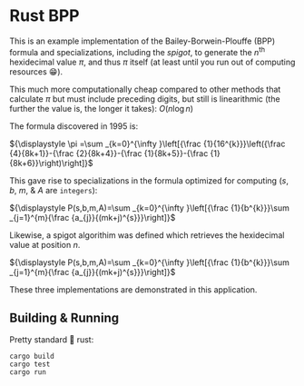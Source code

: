 # Rust BPP
This is an example implementation of the Bailey-Borwein-Plouffe (BPP) formula and specializations, including the *spigot*, to generate the $n$<sup>th</sup> hexidecimal value $\pi$, and thus $\pi$ itself (at least until you run out of computing resources :grin:).

This much more computationally cheap compared to other methods that calculate $\pi$ but must include preceding digits, but still is linearithmic (the further the value is, the longer it takes): $O(n\log n)$

The formula discovered in 1995 is:    

$`{\displaystyle \pi =\sum _{k=0}^{\infty }\left[{\frac {1}{16^{k}}}\left({\frac {4}{8k+1}}-{\frac {2}{8k+4}}-{\frac {1}{8k+5}}-{\frac {1}{8k+6}}\right)\right]}`$

This gave rise to specializations in the formula optimized for computing ($s$, $b$, $m$, & $A$ are `integers`):    

$`{\displaystyle P(s,b,m,A)=\sum _{k=0}^{\infty }\left[{\frac {1}{b^{k}}}\sum _{j=1}^{m}{\frac {a_{j}}{(mk+j)^{s}}}\right]}`$

Likewise, a spigot algorithim was defined which retrieves the hexidecimal value at position $n$.

$`{\displaystyle P(s,b,m,A)=\sum _{k=0}^{\infty }\left[{\frac {1}{b^{k}}}\sum _{j=1}^{m}{\frac {a_{j}}{(mk+j)^{s}}}\right]}`$

These three implementations are demonstrated in this application.

## Building & Running
Pretty standard :crab: rust:
```
cargo build
cargo test
cargo run
```
